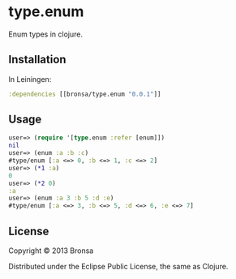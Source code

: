 # type.enum

Enum types in clojure.


## Installation

In Leiningen:

```clojure
:dependencies [[bronsa/type.enum "0.0.1"]]
```

## Usage

```clojure
user=> (require '[type.enum :refer [enum]])
nil
user=> (enum :a :b :c)
#type/enum [:a <=> 0, :b <=> 1, :c <=> 2]
user=> (*1 :a)
0
user=> (*2 0)
:a
user=> (enum :a 3 :b 5 :d :e)
#type/enum [:a <=> 3, :b <=> 5, :d <=> 6, :e <=> 7]
```

## License

Copyright © 2013 Bronsa

Distributed under the Eclipse Public License, the same as Clojure.
